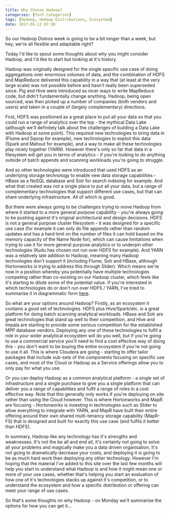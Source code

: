 ```yaml
---
title: Why Choose Hadoop?
categories: [Tech Categories]
tags: [Hadoop, Hadoop Distributions, Ecosystem]
date: 2017-05-12 07:30
---
```

So our Hadoop Distros week is going to be a bit longer than a week, but hey, we're all flexible and adaptable right?

Today I'd like to spout some thoughts about why you might consider Hadoop, and I'd like to start but looking at it's history.
<!--more-->

Hadoop was originally designed for the single specific use case of doing aggregations over enormous volumes of data, and the combination of HDFS and MapReduce delivered this capability in a way that (at least at the very large scale) was not possible before and hasn't really been superseded since.  Pig and Hive were introduced as nicer ways to write MapReduce code, but didn't fundamentally change anything.  Hadoop, being open sourced, was then picked up a number of companies (both vendors and users) and taken in a couple of (largely complementary) directions.

First, HDFS was positioned as a great place to put all your data so that you could run a range of analytics over the top - the mythical Data Lake (although we'll definitely talk about the challenges of building a Data Lake with Hadoop at some point).  This required new technologies to bring data in (Flume and Sqoop for example), new technologies to exploit this data (Spark and Mahout for example), and a way to make all these technologies play nicely together (YARN).  However there's only so far that data in a filesystem will get you in terms of analytics - if you're looking to do anything outside of batch appends and scanning workloads you're going to struggle.

And so other technologies were introduced that used HDFS as an underlying storage technology to enable new data storage capabilities - HBase as a NoSQL database and Solr for search indexing for example.  And what that created was not a single place to put all your data, but a range of complementary technologies that support different use cases, but that can share underlying infrastructure.  All of which is good.

But there were always going to be challenges trying to move Hadoop from where it started to a more general purpose capability - you're always going to be pushing against it's original architectural and design decisions.  HDFS is not a general purpose cluster filesystem - it was designed for a specific use case (for example it can only do file appends rather than random updates and has a hard limit on the number of files it can hold based on the memory capacity of the Name Node for), which can cause limitations when trying to use it for more general purpose analytics or to underpin other technologies (Kudu has chosen not run over HDFS for example).  And YARN was a relatively late addition to Hadoop, meaning many Hadoop technologies don't support it (including Flume, Solr and HBase, although Hortonworks is trying to address this through Slider).  Which means we're now in a position whereby you potentially have multiple technologies competing rather than co-existing on our Hadoop cluster, which feels like it's starting to dilute some of the potential value.  If you're interested in which technologies do or don't run over HDFS / YARN, I've tried to summarise it in diagrammatic form [here](/tech-categories/hadoop-distributions/ecosystem/).

So what are your options around Hadoop?  Firstly, as an ecosystem it contains a good set of technologies.  HDFS plus Hive/Spark/etc. is a great platform for doing batch scanning analytical workloads.  HBase and Solr are great technologies that stand up well to their competition, and Hive and Impala are starting to provide some serious competition for the established MPP database vendors.  Deploying any one of these technologies to fulfil a role in your wider analytical ecosystem will do you well, but if you're going to use a commercial service you'll need to find a cost effective way of doing this - you don't want to be buying the entire ecosystem if you're not going to use it all.  This is where Cloudera are going - starting to offer tailor packages that include sub-sets of the components focusing on specific use cases, and most of the Cloud or Hadoop as a Service offerings allow you to only pay for what you use.

Or you can deploy Hadoop as a common analytical platform - a single set of infrastructure and a single purchase to give you a single platform that can deliver you a range of capabilities and fulfil a range of roles in a cost effective way.  Note that this generally only works if you're deploying on site rather than using the Cloud however.  This is where Hortonworks and MapR are focusing - Hortonworks is investing in technologies such as Slider to allow everything to integrate with YARN, and MapR have built their entire offering around their own shared multi-tenancy storage capability (MapR-FS) that is designed and built for exactly this use case (and fulfils it better than HDFS).

In summary, Hadoop like any technology has it's strengths and weaknesses.  It's not the be all and end all, it's certainly not going to solve all your problems and magically make you a data driven organisation, it's not going to dramatically decrease your costs, and deploying it is going to be as much hard work than deploying any other technology.  However I'm hoping that the material I've added to this site over the last few months will help you start to understand what Hadoop is and how it might mean one or more of your use cases, whether that's helping you start an evaluation of how one of it's technologies stacks up against it's competition, or to understand the ecosystem and how a specific distribution or offering can meet your range of use cases.

So that's some thoughts on why Hadoop - on Monday we'll summarise the options for how you can get it...